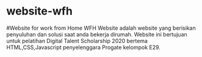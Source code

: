 # website-wfh
#Website for work from Home
WFH Website adalah website yang berisikan penyuluhan dan solusi saat anda bekerja dirumah. Website ini bertujuan untuk pelatihan Digital Talent Scholarship 2020 bertema HTML,CSS,Javascript penyelenggara Progate kelompok E29. 
